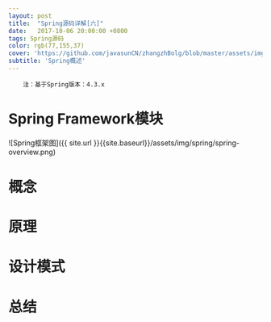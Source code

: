 ```yaml
---
layout: post
title:  "Spring源码详解[六]"
date:   2017-10-06 20:00:00 +0800
tags: Spring源码
color: rgb(77,155,37)
cover: 'https://github.com/javasunCN/zhangzhBolg/blob/master/assets/img/spring/spring.jpg?raw=true'
subtitle: 'Spring概述'
---
```


```spring
    注：基于Spring版本：4.3.x
```

# Spring Framework模块
![Spring框架图]({{ site.url }}{{site.baseurl}}/assets/img/spring/spring-overview.png)

# 概念

# 原理

# 设计模式

# 总结







